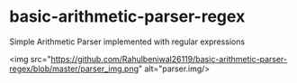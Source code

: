# basic-arithmetic-parser-regex
Simple Arithmetic Parser implemented with regular expressions 

<img src="https://github.com/Rahulbeniwal26119/basic-arithmetic-parser-regex/blob/master/parser_img.png" alt="parser.img/>
